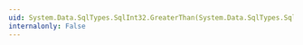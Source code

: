```yaml
---
uid: System.Data.SqlTypes.SqlInt32.GreaterThan(System.Data.SqlTypes.SqlInt32,System.Data.SqlTypes.SqlInt32)
internalonly: False
---
```

